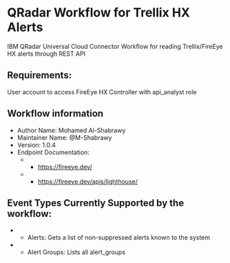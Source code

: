 # QRadar Workflow for Trellix HX Alerts
IBM QRadar Universal Cloud Connector Workflow for reading Trellix/FireEye HX alerts through REST API

## Requirements:
User account to access FireEye HX Controller with api_analyst role

## Workflow information
- Author Name: Mohamed Al-Shabrawy
- Maintainer Name: @M-Shabrawy
- Version: 1.0.4
- Endpoint Documentation:
  - - https://fireeye.dev/
  - - https://fireeye.dev/apis/lighthouse/
  
## Event Types Currently Supported by the workflow:
-   -  Alerts: Gets a list of non-suppressed alerts known to the system
-   -  Alert Groups: Lists all alert_groups

